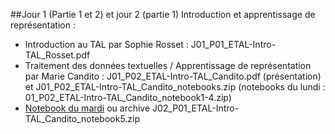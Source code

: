 ##Jour 1 (Partie 1 et 2) et jour 2 (partie 1) Introduction et apprentissage de représentation :

- Introduction au TAL par Sophie Rosset : J01_P01_ETAL-Intro-TAL_Rosset.pdf
- Traitement des données textuelles / Apprentissage de représentation par Marie Candito : J01_P02_ETAL-Intro-TAL_Candito.pdf (présentation) et J01_P02_ETAL-Intro-TAL_Candito_notebooks.zip (notebooks du lundi : 01_P02_ETAL-Intro-TAL_Candito_notebook1-4.zip)
- [Notebook du mardi](https://colab.research.google.com/drive/1p5l52OOJMXfiScHyCzid1ee88aDnNwlP?usp=sharing) ou archive J02_P01_ETAL-Intro-TAL_Candito_notebook5.zip

